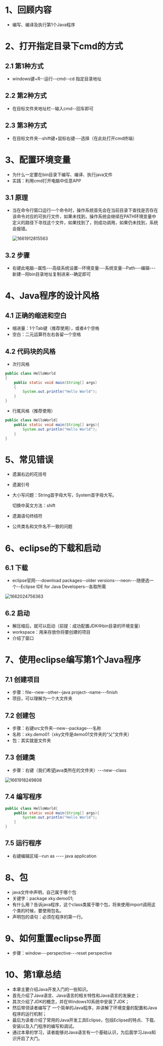 # 1、回顾内容

+ 编写、编译及执行第1个Java程序

# 2、打开指定目录下cmd的方式

## 2.1 第1种方式

+ windows键+R--运行--cmd--cd 指定目录地址

## 2.2 第2种方式

+ 在目标文件夹地址栏--输入cmd--回车即可

## 2.3 第3种方式

+ 在目标文件夹--shift键+鼠标右键---选择（在此处打开cmd终端）

# 3、配置环境变量

+ 为什么一定要在bin目录下编写、编译、执行java文件
+ 实践：利用cmd打开电脑中任意APP

## 3.1 原理

+ 当在命令行窗口运行一个命令时，操作系统首先会在当前目录下查找是否存在该命令对应的可执行文件，如果未找到，操作系统会继续在PATH环境变量中定义的路径下寻找这个文件，如果找到了，则成功调用，如果仍未找到，系统会报错。

  ![1661912815563](笔记中图片/1661912815563.png)

## 3.2 步骤

+ 右键此电脑--属性---高级系统设置--环境变量---系统变量--Path---编辑---新建--将bin目录地址复制进来--确定即可

# 4、Java程序的设计风格

## 4.1 正确的缩进和空白

+ 缩进量：1个Tab键（推荐使用），或者4个空格
+ 空白：二元运算符左右各留一个空格

## 4.2 代码块的风格

+ 次行风格

```java
public class HelloWorld
{
	public static void main(String[] args)
	{
		System.out.println("Hello World");
	}
}
```

+ 行尾风格（推荐使用）

```java
public class HelloWorld{
	public static void main(String[] args){
		System.out.println("Hello World");
	}
}
```

# 5、常见错误

+ 遗漏右边的花括号

+ 遗漏引号

+ 大小写问题：String首字母大写，System首字母大写。

  切换中英文方法：shift

+ 遗漏语句终结符

+ 公共类名和文件名不一致的问题

# 6、eclipse的下载和启动

## 6.1 下载

+ eclipse官网---download packages--older versions---neon---随便选一个--Eclipse IDE for Java Developers--各取所需

![1662024756363](笔记中图片/1662024756363.png)

## 6.2 启动

+ 解压缩后，就可以启动（前提：成功配置JDK中bin目录的环境变量）
+ workspace：用来存放你将要创建的项目
+ 介绍了窗口

# 7、使用eclipse编写第1个Java程序

## 7.1 创建项目

- 步骤：file--new--other--java project--name---finish
- 项目，可以理解为一个大文件夹

## 7.2 创建包

- 步骤：右键src文件夹--new--package---名称
- 名称：xky.demo01（xky文件是demo01文件夹的“父”文件夹）
- 包：其实就是文件夹

## 7.3 创建类

+ 步骤：右键（我们希望java类所在的文件夹）---new--class

![1661918249808](笔记中图片/1661918249808-1662026850607.png)

## 7.4 编写程序

```java
public class HelloWorld{
	public static void main(String[] args){
		System.out.println("Hello World");
	}
}
```

## 7.5 运行程序

+ 右键编辑区域--run as ---- java application

# 8、包

- java文件中声明，自己属于哪个包
- 关键字：package xky.demo01;
- 有什么用？告诉java程序，这个class类属于哪个包，将来使用import调用这个类的时候，要使用包名。
- 声明包的语句：必须在程序的第一行。

# 9、如何重置eclipse界面

+ 步骤：window---perspective---reset perspective

# 10、第1章总结

- 本章主要介绍Java开发入门的一些知识。
- 首先介绍了Java语言、Java语言的相关特性和Java语言的发展史；
- 其次介绍了JDK的概念，并在Windows10系统中安装了JDK；
- 然后带领读者编写了 一个简单的Java程序，并讲解了环境变量的配置和Java程序的运行机制；
- 最后为读者介绍了常用的Java开发工具Eclipse，包括Eclipse的特点、下载、安装以及入门程序的编写和调试。
- 通过本章的学习，读者能够对Java语言有一个基础认识，为后面学习Java知识开启了大门。